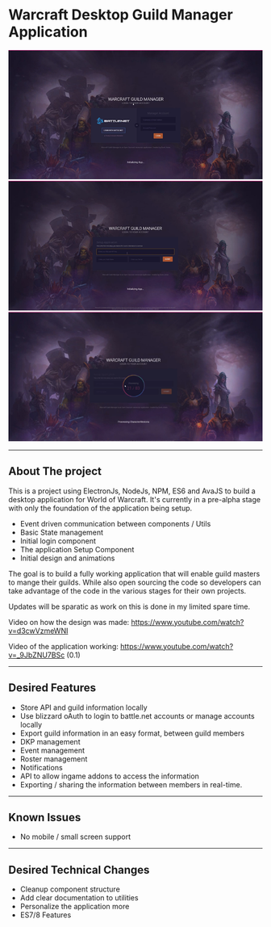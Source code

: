 Warcraft Desktop Guild Manager Application
===================

![screen1](./1.png)
![screen2](./2.png)
![screen3](./3.png)

----------

About The project
-------------

This is a project using ElectronJs, NodeJs, NPM, ES6 and AvaJS to build a desktop application for World of Warcraft. It's currently in a pre-alpha stage with only the foundation of the application being setup.

* Event driven communication between components / Utils
* Basic State management
* Initial login component
* The application Setup Component
* Initial design and animations

The goal is to build a fully working application that will enable guild masters to mange their guilds. While also open sourcing the code so developers can take advantage of the code in the various stages for their own projects.

Updates will be sparatic as work on this is done in my limited spare time.

Video on how the design was made:
https://www.youtube.com/watch?v=d3cwVzmeWNI

Video of the application working:
https://www.youtube.com/watch?v=_9JbZNU7BSc (0.1)

----------

Desired Features
-------------
* Store API and guild information locally
* Use blizzard oAuth to login to battle.net accounts or manage accounts locally
* Export guild information in an easy format, between guild members
* DKP management
* Event management
* Roster management
* Notifications
* API to allow ingame addons to access the information
* Exporting / sharing the information between members in real-time.

----------

Known Issues
-------------
* No mobile / small screen support

----------

Desired Technical Changes
-------------
* Cleanup component structure
* Add clear documentation to utilities
* Personalize the application more
* ES7/8 Features
